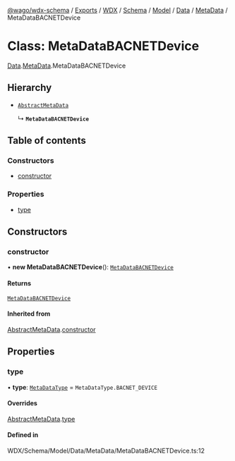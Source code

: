 [@wago/wdx-schema](../README.md) / [Exports](../modules.md) / [WDX](../modules/WDX.md) / [Schema](../modules/WDX.Schema.md) / [Model](../modules/WDX.Schema.Model.md) / [Data](../modules/WDX.Schema.Model.Data.md) / [MetaData](../modules/WDX.Schema.Model.Data.MetaData.md) / MetaDataBACNETDevice

# Class: MetaDataBACNETDevice

[Data](../modules/WDX.Schema.Model.Data.md).[MetaData](../modules/WDX.Schema.Model.Data.MetaData.md).MetaDataBACNETDevice

## Hierarchy

- [`AbstractMetaData`](WDX.Schema.Model.Data.MetaData.AbstractMetaData.md)

  ↳ **`MetaDataBACNETDevice`**

## Table of contents

### Constructors

- [constructor](WDX.Schema.Model.Data.MetaData.MetaDataBACNETDevice.md#constructor)

### Properties

- [type](WDX.Schema.Model.Data.MetaData.MetaDataBACNETDevice.md#type)

## Constructors

### constructor

• **new MetaDataBACNETDevice**(): [`MetaDataBACNETDevice`](WDX.Schema.Model.Data.MetaData.MetaDataBACNETDevice.md)

#### Returns

[`MetaDataBACNETDevice`](WDX.Schema.Model.Data.MetaData.MetaDataBACNETDevice.md)

#### Inherited from

[AbstractMetaData](WDX.Schema.Model.Data.MetaData.AbstractMetaData.md).[constructor](WDX.Schema.Model.Data.MetaData.AbstractMetaData.md#constructor)

## Properties

### type

• **type**: [`MetaDataType`](../enums/WDX.Schema.Model.Data.MetaData.MetaDataType.md) = `MetaDataType.BACNET_DEVICE`

#### Overrides

[AbstractMetaData](WDX.Schema.Model.Data.MetaData.AbstractMetaData.md).[type](WDX.Schema.Model.Data.MetaData.AbstractMetaData.md#type)

#### Defined in

WDX/Schema/Model/Data/MetaData/MetaDataBACNETDevice.ts:12
